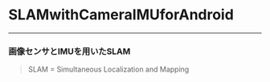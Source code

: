 # SLAMwithCameraIMUforAndroid
---
### 画像センサとIMUを用いたSLAM

>SLAM = Simultaneous Localization and Mapping

